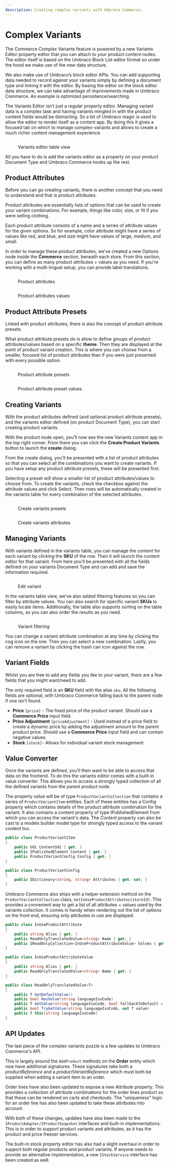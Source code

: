 ```yaml
---
description: Creating complex variants with Umbraco Commerce.
---
```


# Complex Variants

The Commerce Complex Variants feature is powered by a new Variants Editor property editor that you can attach to your product content nodes. The editor itself is based on the Umbraco Block List editor format so under the hood we make use of the new data structure.&#x20;

We also make use of Umbraco’s block editor APIs. You can add supporting data needed to record against your variants simply by defining a document type and linking it with the editor. By basing the editor on the block editor data structure, we can take advantage of improvements made in Umbraco Commerce. An example is optimized persistence/searching.

The Variants Editor isn’t just a regular property editor. Managing variant data is a complex task and having variants mingled in with the product content fields would be distracting. So a bit of Umbraco magic is used to allow the editor to render itself as a content app. By doing this it gives a focused tab on which to manage complex-variants and allows to create a much richer content management experience.&#x20;

<figure><img src="../../.gitbook/assets/variants_editor_table_view.png" alt=""><figcaption><p>Variants editor table view</p></figcaption></figure>

All you have to do is add the variants editor as a property on your product Document Type and Umbraco Commerce hooks up the rest.

## Product Attributes

Before you can go creating variants, there is another concept that you need to understand and that is product attributes.

Product attributes are essentially lists of options that can be used to create your variant combinations. For example, things like color, size, or fit if you were selling clothing.&#x20;

Each product attribute consists of a name and a series of attribute values for the given options. So for example, color attribute might have a series of values like red, and blue, and size might have values of large, medium, and small.

In order to manage these product attributes, we’ve created a new Options node inside the **Commerce** section, beneath each store. From this section, you can define as many product attributes + values as you need. If you're working with a multi-lingual setup, you can provide label translations.

<figure><img src="../../.gitbook/assets/product_attributes.png" alt=""><figcaption><p>Product attributes</p></figcaption></figure>

<figure><img src="../../.gitbook/assets/product_attribute_values.png" alt=""><figcaption><p>Product attributes values</p></figcaption></figure>

## Product Attribute Presets

Linked with product attributes, there is also the concept of product attribute presets.&#x20;

What product attribute presets do is allow to define groups of product attributes/values based on a specific **theme**. Then they are displayed at the point of product variant creation. This is where you can choose from a smaller, focused list of product attributes than if you were just presented with every possible option.

<figure><img src="../../.gitbook/assets/product_attribute_presets.png" alt=""><figcaption><p>Product attribute presets</p></figcaption></figure>

<figure><img src="../../.gitbook/assets/product_attribute_preset_values.png" alt=""><figcaption><p>Product attribute preset values</p></figcaption></figure>

## Creating Variants

With the product attributes defined (and optional product attribute presets), and the variants editor defined (on product Document Type), you can start creating product variants.

With the product node open, you’ll now see the new Variants content app in the top right corner. From there you can click the **Create Product Variants** button to launch the **create** dialog.

From the create dialog, you’ll be presented with a list of product attributes so that you can select all the combinations you want to create variants. If you have setup any product attribute presets, these will be presented first.&#x20;

Selecting a preset will show a smaller list of product attributes/values to choose from. To create the variants, check the checkbox against the attribute values and click Select. Then rows will be automatically created in the variants table for every combination of the selected attributes.

<figure><img src="../../.gitbook/assets/create_variants_presets.png" alt=""><figcaption><p>Create variants presets</p></figcaption></figure>

<figure><img src="../../.gitbook/assets/create_variants_attributes.png" alt=""><figcaption><p>Create variants attributes</p></figcaption></figure>

## Managing Variants

With variants defined in the variants table, you can manage the content for each variant by clicking the **SKU** of the row. Then it will launch the content editor for that variant. From here you’ll be presented with all the fields defined on your variants Document Type and can add and save the information required.

<figure><img src="../../.gitbook/assets/edit_variant.png" alt=""><figcaption><p>Edit variant</p></figcaption></figure>

In the variants table view, we've also added filtering features so you can filter by attribute values. You can also search for specific variant **SKUs** to easily locate items. Additionally, the table also supports sorting on the table columns, so you can also order the results as you need.

<figure><img src="../../.gitbook/assets/variant_filtering.png" alt=""><figcaption><p>Variant filtering</p></figcaption></figure>

You can change a variant attribute combination at any time by clicking the cog icon on the row. Then you can select a new combination. Lastly, you can remove a variant by clicking the trash can icon against the row.

## Variant Fields

Whilst you are free to add any fields you like to your variant, there are a few fields that you might want/need to add.&#x20;

The only required field is an **SKU** field with the alias `sku`. All the following fields are optional, with Umbraco Commerce falling back to the parent node if one isn’t found.

* **Price** `[price]` - The fixed price of the product variant. Should use a **Commerce Price** input field.&#x20;
* **Price Adjustment** `[priceAdjustment]` - Used instead of a price field to create a dynamic price by adding the adjustment amount to the parent product price. Should use a **Commerce Price** input field and can contain negative values.
* **Stock** `[stock]`- Allows for individual variant stock management.

## Value Converter

Once the variants are defined, you’ll then want to be able to access that data on the frontend. To do this the variants editor comes with a built-in value converter. This allows you to access a strongly typed collection of all the defined variants from the parent product node.

The property value will be of type `ProductVariantCollection` that contains a series of `ProductVariantItem` entities. Each of these entities has a Config property which contains details of the product attribute combination for the variant. It also contains a content property of type IPublishedElement from which you can access the variant's data. The _Content_ property can also be cast to a models builder model type for strongly typed access to the variant content too.

```csharp
public class ProductVariantItem
{
    public Udi ContentUdi { get; }
    public IPublishedElement Content { get; }
    public ProductVariantConfig Config { get; }
}
```

```csharp
public class ProductVariantConfig
{
    public IDictionary<string, string> Attributes { get; set; }
}
```

Umbraco Commerce also ships with a helper extension method on the `ProductVariantCollection` class, `GetInUseProductAttributes(storeId).`This provides a convenient way to get a list of all attributes + values used by the variants collection. It comes in handy when rendering out the list of options on the front end, ensuring only attributes in use are displayed.

```csharp
public class InUseProductAttribute
{
    public string Alias { get; }
    public ReadOnlyTranslatedValue<string> Name { get; }
    public IReadOnlyCollection<InUseProductAttributeValue> Values { get; }
}
```

```csharp
public class InUseProductAttributeValue
{
    public string Alias { get; }
    public ReadOnlyTranslatedValue<string> Name { get; }
}
```

```csharp
public class ReadOnlyTranslatedValue<T>
{
    public T GetDefaultValue()
    public bool HasValue(string languageIsoCode)
    public T GetValue(string languageIsoCode, bool fallbackToDefault = true)
    public bool TryGetValue(string languageIsoCode, out T value)
    public T this[string languageIsoCode]
}
```

## API Updates

The last piece of the complex variants puzzle is a few updates to Umbraco Commerce's API.&#x20;

This is largely around the `AddProduct` methods on the **Order** entity which now have additional signatures. These signatures take both a _productReference_ and a _productVariantReference_ which must both be supplied when adding a variant item to an order.

Order lines have also been updated to expose a new Attribute property. This provides a collection of attribute combinations for the order lines product so that these can be rendered on carts and checkouts. The "uniqueness" logic for an order line has also been updated to take these attributes into account.

With both of these changes, updates have also been made to the `IProductAdapter/IProductSnapshot` interfaces and built-in implementations. This is in order to support product variants and attributes, as it has the product and price freezer services.

The built-in stock property editor has also had a slight overhaul in order to support both regular products and product variants. If anyone needs to provide an alternative implementation, a new `IStockService` interface has been created as well.
